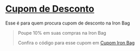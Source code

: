 # [Cupom de Desconto](https://github.com/CupomDeDesconto/Promocoes/blob/main/README.md)
Esse é para quem procura cupom de desconto na Iron Bag
<blockquote cite="https://asasdodesconto.com/moda-e-acessorios/poupe-10-em-suas-compras-na-iron-bag-16686"><p>Poupe 10% em suas compras na Iron Bag</p><footer>Confira o código para esse cupom em <a href="https://asasdodesconto.com/moda-e-acessorios/poupe-10-em-suas-compras-na-iron-bag-16686">Cupom Iron Bag</a></footer></blockquote>